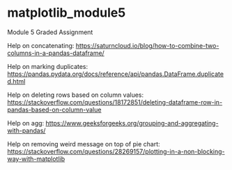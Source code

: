 # matplotlib_module5
Module 5 Graded Assignment


Help on concatenating: https://saturncloud.io/blog/how-to-combine-two-columns-in-a-pandas-dataframe/

Help on marking duplicates: https://pandas.pydata.org/docs/reference/api/pandas.DataFrame.duplicated.html

Help on deleting rows based on column values: https://stackoverflow.com/questions/18172851/deleting-dataframe-row-in-pandas-based-on-column-value

Help on agg: https://www.geeksforgeeks.org/grouping-and-aggregating-with-pandas/

Help on removing weird message on top of pie chart: https://stackoverflow.com/questions/28269157/plotting-in-a-non-blocking-way-with-matplotlib

